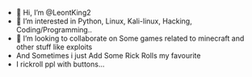 - 👋 Hi, I’m @LeontKing2
- 👀 I’m interested in Python, Linux, Kali-linux, Hacking, Coding/Programming..
- 💞️ I’m looking to collaborate on Some games related to minecraft and other stuff like exploits
- And Sometimes i just Add Some Rick Rolls my favourite
- I rickroll ppl with buttons...


<!---
LeontKing2/LeontKing2 is a ✨ special ✨ repository because its `README.md` (this file) appears on your GitHub profile.
You can click the Preview link to take a look at your changes.
--->
